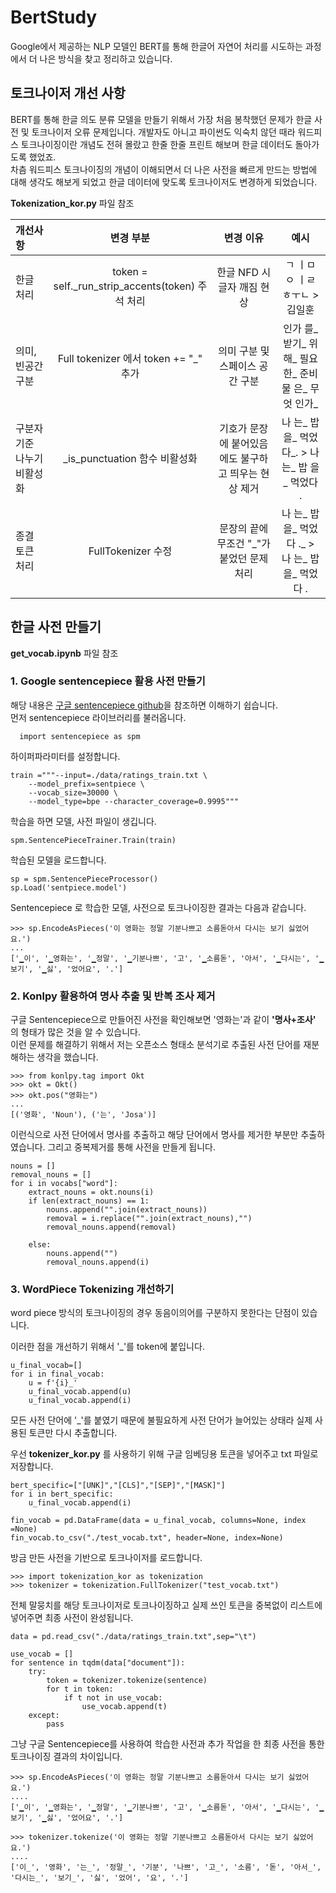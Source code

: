 # BertStudy
Google에서 제공하는 NLP 모델인 BERT를 통해 한글어 자연어 처리를 시도하는 과정에서 더 나은 방식을 찾고 정리하고 있습니다.



## 토크나이저 개선 사항
BERT를 통해 한글 의도 분류 모델을 만들기 위해서 가장 처음 봉착했던 문제가 한글 사전 및 토크나이저 오류 문제입니다.
개발자도 아니고 파이썬도 익숙치 않던 때라 워드피스 토크나이징이란 개념도 전혀 몰랐고 한줄 한줄 프린트 해보며 한글 데이터도 돌아가도록 했었죠.   
차츰 워드피스 토크나이징의 개념이 이해되면서 더 나은 사전을 빠르게 만드는 방법에 대해 생각도 해보게 되었고 한글 데이터에 맞도록 토크나이저도 변경하게 되었습니다.

**Tokenization_kor.py** 파일 참조

|개선사항|변경 부분|변경 이유|예시|
|:-----|:---:|:---:|:---:|
|한글 처리|token = self._run_strip_accents(token) 주석 처리|한글 NFD 시 글자 깨짐 현상|ㄱ ㅣㅁ ㅇ ㅣㄹ ㅎㅜㄴ > 김일훈|
|의미, 빈공간 구분| Full tokenizer 에서 token += "_" 추가 |의미 구분 및 스페이스 공간 구분|인가 를_ 받기_ 위해_ 필요한_ 준비물 은_ 무엇 인가_|
|구분자 기준 나누기 비활성화|_is_punctuation 함수 비활성화|기호가 문장에 붙어있음에도 불구하고 띄우는 현상 제거|나 는_ 밥 을_ 먹었다_. > 나 는_ 밥 을_ 먹었다 .|
|종결 토큰 처리|FullTokenizer 수정|문장의 끝에 무조건 "\_"가 붙었던 문제 처리|나 는_ 밥 을_ 먹었다 ._  > 나 는_ 밥 을_ 먹었다 .|


## 한글 사전 만들기
**get_vocab.ipynb** 파일 참조

### 1. Google sentencepiece 활용 사전 만들기

해당 내용은 [구글 sentencepiece github](https://github.com/google/sentencepiece)을 참조하면 이해하기 쉽습니다.   
먼저 sentencepiece 라이브러리를 불러옵니다.
```
  import sentencepiece as spm
```
하이퍼파라미터를 설정합니다.
```
train ="""--input=./data/ratings_train.txt \
    --model_prefix=sentpiece \
    --vocab_size=30000 \
    --model_type=bpe --character_coverage=0.9995"""
```
학습을 하면 모델, 사전 파일이 생깁니다.
```
spm.SentencePieceTrainer.Train(train)
```

학습된 모델을 로드합니다.
```
sp = spm.SentencePieceProcessor()
sp.Load('sentpiece.model')
```
Sentencepiece 로 학습한 모델, 사전으로 토크나이징한 결과는 다음과 같습니다.
```
>>> sp.EncodeAsPieces('이 영화는 정말 기분나쁘고 소름돋아서 다시는 보기 싫었어요.')
...
['▁이', '▁영화는', '▁정말', '▁기분나쁘', '고', '▁소름돋', '아서', '▁다시는', '▁보기', '▁싫', '었어요', '.']
```
### 2. Konlpy 활용하여 명사 추출 및 반복 조사 제거
구글 Sentencepiece으로 만들어진 사전을 확인해보면 '영화는'과 같이 **'명사+조사'** 의 형태가 많은 것을 알 수 있습니다.    
이런 문제를 해결하기 위해서 저는 오픈소스 형태소 분석기로 추출된 사전 단어를 재분해하는 생각을 했습니다. 

```
>>> from konlpy.tag import Okt
>>> okt = Okt()
>>> okt.pos("영화는")
...
[('영화', 'Noun'), ('는', 'Josa')]
```

이런식으로 사전 단어에서 명사를 추출하고 해당 단어에서 명사를 제거한 부분만 추출하였습니다. 그리고 중복제거를 통해 사전을 만들게 됩니다.
```
nouns = []
removal_nouns = []
for i in vocabs["word"]:
    extract_nouns = okt.nouns(i)
    if len(extract_nouns) == 1:
        nouns.append("".join(extract_nouns))           
        removal = i.replace("".join(extract_nouns),"") 
        removal_nouns.append(removal)
        
    else:
        nouns.append("")
        removal_nouns.append(i)  
```

### 3. WordPiece Tokenizing 개선하기
word piece 방식의 토크나이징의 경우 동음이의어를 구분하지 못한다는 단점이 있습니다.

이러한 점을 개선하기 위해서 '\_'를 token에 붙입니다.
```
u_final_vocab=[]
for i in final_vocab:
    u = f'{i}_'
    u_final_vocab.append(u)
    u_final_vocab.append(i)  
```

모든 사전 단어에 '\_'를 붙였기 때문에 불필요하게 사전 단어가 늘어있는 상태라 실제 사용된 토큰만 다시 추출합니다.

우선 **tokenizer_kor.py** 를 사용하기 위해 구글 임베딩용 토큰을 넣어주고 txt 파일로 저장합니다.
```
bert_specific=["[UNK]","[CLS]","[SEP]","[MASK]"]
for i in bert_specific:
    u_final_vocab.append(i)
    
fin_vocab = pd.DataFrame(data = u_final_vocab, columns=None, index =None)
fin_vocab.to_csv("./test_vocab.txt", header=None, index=None)
```

방금 만든 사전을 기반으로 토크나이저를 로드합니다.
```
>>> import tokenization_kor as tokenization
>>> tokenizer = tokenization.FullTokenizer("test_vocab.txt")
```

전체 말뭉치를 해당 토크나이저로 토크나이징하고 실제 쓰인 토큰을 중복없이 리스트에 넣어주면 최종 사전이 완성됩니다.
```
data = pd.read_csv("./data/ratings_train.txt",sep="\t")

use_vocab = []
for sentence in tqdm(data["document"]):
    try:
        token = tokenizer.tokenize(sentence)
        for t in token:
            if t not in use_vocab:
                use_vocab.append(t)
    except:
        pass
```

그냥 구글 Sentencepiece를 사용하여 학습한 사전과 추가 작업을 한 최종 사전을 통한 토크나이징 결과의 차이입니다.
```
>>> sp.EncodeAsPieces('이 영화는 정말 기분나쁘고 소름돋아서 다시는 보기 싫었어요.')
....
['▁이', '▁영화는', '▁정말', '▁기분나쁘', '고', '▁소름돋', '아서', '▁다시는', '▁보기', '▁싫', '었어요', '.']

>>> tokenizer.tokenize('이 영화는 정말 기분나쁘고 소름돋아서 다시는 보기 싫었어요.')
....
['이_', '영화', '는_', '정말_', '기분', '나쁘', '고_', '소름', '돋', '아서_', '다시는_', '보기_', '싫', '었어', '요', '.']
```
